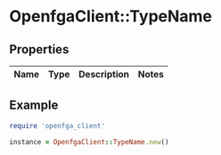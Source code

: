 # OpenfgaClient::TypeName

## Properties

| Name | Type | Description | Notes |
| ---- | ---- | ----------- | ----- |

## Example

```ruby
require 'openfga_client'

instance = OpenfgaClient::TypeName.new()
```

